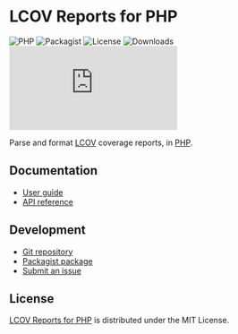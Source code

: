 # LCOV Reports for PHP
![PHP](https://badgen.net/packagist/php/cedx/lcov) ![Packagist](https://badgen.net/packagist/v/cedx/lcov) ![License](https://badgen.net/packagist/license/cedx/lcov) ![Downloads](https://badgen.net/packagist/dt/cedx/lcov) ![Coverage](https://badgen.net/codecov/c/github/cedx/lcov.php)

Parse and format [LCOV](https://github.com/linux-test-project/lcov) coverage reports,
in [PHP](https://www.php.net).

## Documentation
- [User guide](https://cedx.github.io/lcov.php)
- [API reference](https://cedx.github.io/lcov.php/api)

## Development
- [Git repository](https://github.com/cedx/lcov.php)
- [Packagist package](https://packagist.org/packages/cedx/lcov)
- [Submit an issue](https://github.com/cedx/lcov.php/issues)

## License
[LCOV Reports for PHP](https://cedx.github.io/lcov.php) is distributed under the MIT License.
